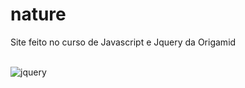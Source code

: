 # nature
Site feito no curso de Javascript e Jquery da Origamid
<br>
<br>

![jquery](https://img.shields.io/badge/jQuery-0769AD?style=for-the-badge&logo=jquery&logoColor=white)
